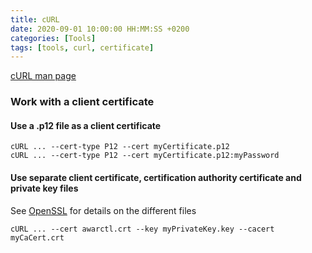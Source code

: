 ```yaml
---
title: cURL
date: 2020-09-01 10:00:00 HH:MM:SS +0200
categories: [Tools]
tags: [tools, curl, certificate]
---
```


[cURL man page](https://curl.haxx.se/docs/manpage.html)

### Work with a client certificate

#### Use a .p12 file as a client certificate

```console
cURL ... --cert-type P12 --cert myCertificate.p12
cURL ... --cert-type P12 --cert myCertificate.p12:myPassword
```

#### Use separate client certificate, certification authority certificate and private key files

See [OpenSSL](../OpenSSL/) for details on the different files

```console
cURL ... --cert awarctl.crt --key myPrivateKey.key --cacert myCaCert.crt 
```